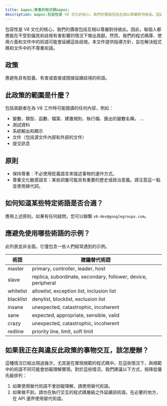 ```yaml
---
title: &apos;尊重的程式碼&apos;
description: &apos;包容性是 V8 文化的核心，我們的價值包括互相以尊嚴對待彼此。因此，每個人都應能在不受到偏見和歧視有害影響的情況下做出貢獻。&apos;
---
```


包容性是 V8 文化的核心，我們的價值包括互相以尊嚴對待彼此。因此，每個人都應能在不受到偏見和歧視有害影響的情況下做出貢獻。然而，我們的程式碼庫、使用介面和文件中的術語可能會延續這些歧視。本文件提供指導方針，旨在解決程式碼和文件中的不尊重術語。

## 政策

應避免具有貶義、有害或直接或間接延續歧視的術語。

## 此政策的範圍是什麼？

包括貢獻者在為 V8 工作時可能閱讀的任何內容，例如：

- 變數、類型、函數、檔案、建置規則、執行檔、匯出的變數名稱， ...
- 測試資料
- 系統輸出和顯示
- 文件（包括源文件內部和外部的文件）
- 提交訊息

## 原則

- 保持尊重：不必使用貶義語言來描述事物的運作方式。
- 尊重文化敏感語言：某些詞彙可能具有重要的歷史或政治意義。請注意這一點並使用替代詞。

## 如何知道某些特定術語是否合適？

應用上述原則。如果有任何疑問，您可以聯繫 `v8-dev@googlegroups.com`。

## 應避免使用哪些術語的示例？

此列表並非全面。它僅包含一些人們經常遇到的示例。


| 術語      | 建議替代術語                                                  |
| --------- | ------------------------------------------------------------- |
| master    | primary, controller, leader, host                             |
| slave     | replica, subordinate, secondary, follower, device, peripheral |
| whitelist | allowlist, exception list, inclusion list                     |
| blacklist | denylist, blocklist, exclusion list                           |
| insane    | unexpected, catastrophic, incoherent                          |
| sane      | expected, appropriate, sensible, valid                        |
| crazy     | unexpected, catastrophic, incoherent                          |
| redline   | priority line, limit, soft limit                              |


## 如果我正在與違反此政策的事物交互，該怎麼辦？

這種情況已經出現過幾次，尤其是在實現規範的程式碼中。在這些情況下，與規範中的術語不同可能會妨礙理解實現。對於這些情況，我們建議以下方式，按降低優先級排列：

1. 如果使用替代術語不會妨礙理解，請使用替代術語。
1. 如果做不到，請勿在執行交互的程式碼層級之外延續該術語。在必要的地方，在 API 邊界使用替代術語。
